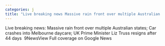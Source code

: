 ```yaml
---
categories: j
title: "Live breaking news Massive rain front over multiple Australian states Car crashes into Melbourne daycare UK Prime Minister Liz Truss resigns after 44 days  9News"
---
```

Live breaking news: Massive rain front over multiple Australian states; Car crashes into Melbourne daycare; UK Prime Minister Liz Truss resigns after 44 days&nbsp;&nbsp;9NewsView Full coverage on Google News